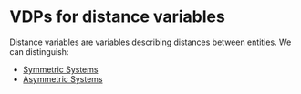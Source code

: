 # VDPs for distance variables
Distance variables are variables describing distances between entities. We can distinguish:  
* [Symmetric Systems](000-symmetricSystems.md)
* [Asymmetric Systems](001-asymmetricSystems.md)

